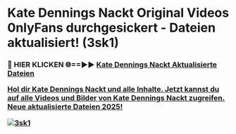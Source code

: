 # Kate Dennings Nackt Original Videos 0nlyFans durchgesickert - Dateien aktualisiert! (3sk1)

<h3>🔴 HIER KLICKEN 🌐==►► <a href="https://tinyurl.com/h6vf6nb8" rel="nofollow">Kate Dennings Nackt Aktualisierte Dateien

Hol dir Kate Dennings Nackt und alle Inhalte. Jetzt kannst du auf alle Videos und Bilder von Kate Dennings Nackt zugreifen. Neue aktualisierte Dateien 2025!

[![3sk1](https://i.imgur.com/sD4kR3V.gif)](https://tinyurl.com/h6vf6nb8)
